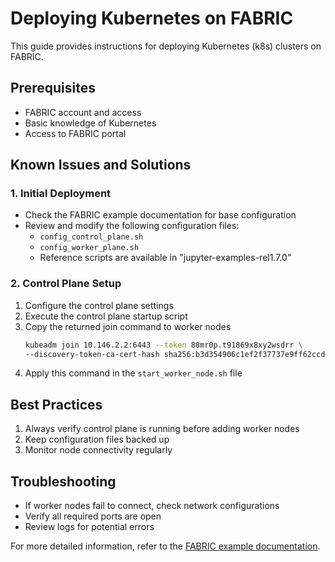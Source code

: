 # Deploying Kubernetes on FABRIC

This guide provides instructions for deploying Kubernetes (k8s) clusters on FABRIC.

## Prerequisites
- FABRIC account and access
- Basic knowledge of Kubernetes
- Access to FABRIC portal

## Known Issues and Solutions

### 1. Initial Deployment
- Check the FABRIC example documentation for base configuration
- Review and modify the following configuration files:
  - `config_control_plane.sh`
  - `config_worker_plane.sh`
  - Reference scripts are available in "jupyter-examples-rel1.7.0"

### 2. Control Plane Setup
1. Configure the control plane settings
2. Execute the control plane startup script
3. Copy the returned join command to worker nodes
   ```bash
   kubeadm join 10.146.2.2:6443 --token 88mr0p.t91869x8xy2wsdrr \
   --discovery-token-ca-cert-hash sha256:b3d354906c1ef2f37737e9ff62ccd1894c4966bdbbffa00ee8d712c81b1b53d2
   ```
4. Apply this command in the `start_worker_node.sh` file

## Best Practices
1. Always verify control plane is running before adding worker nodes
2. Keep configuration files backed up
3. Monitor node connectivity regularly

## Troubleshooting
- If worker nodes fail to connect, check network configurations
- Verify all required ports are open
- Review logs for potential errors

For more detailed information, refer to the [FABRIC example documentation](FABRIC_example).
